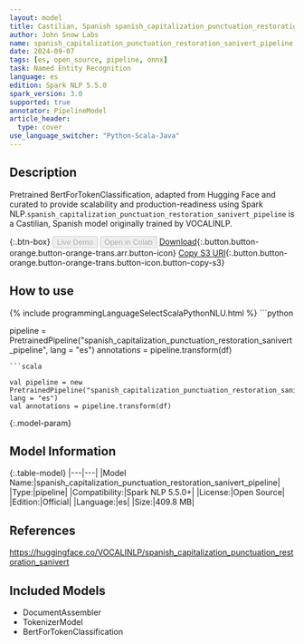 ```yaml
---
layout: model
title: Castilian, Spanish spanish_capitalization_punctuation_restoration_sanivert_pipeline pipeline BertForTokenClassification from VOCALINLP
author: John Snow Labs
name: spanish_capitalization_punctuation_restoration_sanivert_pipeline
date: 2024-09-07
tags: [es, open_source, pipeline, onnx]
task: Named Entity Recognition
language: es
edition: Spark NLP 5.5.0
spark_version: 3.0
supported: true
annotator: PipelineModel
article_header:
  type: cover
use_language_switcher: "Python-Scala-Java"
---
```


## Description

Pretrained BertForTokenClassification, adapted from Hugging Face and curated to provide scalability and production-readiness using Spark NLP.`spanish_capitalization_punctuation_restoration_sanivert_pipeline` is a Castilian, Spanish model originally trained by VOCALINLP.

{:.btn-box}
<button class="button button-orange" disabled>Live Demo</button>
<button class="button button-orange" disabled>Open in Colab</button>
[Download](https://s3.amazonaws.com/auxdata.johnsnowlabs.com/public/models/spanish_capitalization_punctuation_restoration_sanivert_pipeline_es_5.5.0_3.0_1725726630748.zip){:.button.button-orange.button-orange-trans.arr.button-icon}
[Copy S3 URI](s3://auxdata.johnsnowlabs.com/public/models/spanish_capitalization_punctuation_restoration_sanivert_pipeline_es_5.5.0_3.0_1725726630748.zip){:.button.button-orange.button-orange-trans.button-icon.button-copy-s3}

## How to use



<div class="tabs-box" markdown="1">
{% include programmingLanguageSelectScalaPythonNLU.html %}
```python

pipeline = PretrainedPipeline("spanish_capitalization_punctuation_restoration_sanivert_pipeline", lang = "es")
annotations =  pipeline.transform(df)   

```
```scala

val pipeline = new PretrainedPipeline("spanish_capitalization_punctuation_restoration_sanivert_pipeline", lang = "es")
val annotations = pipeline.transform(df)

```
</div>

{:.model-param}
## Model Information

{:.table-model}
|---|---|
|Model Name:|spanish_capitalization_punctuation_restoration_sanivert_pipeline|
|Type:|pipeline|
|Compatibility:|Spark NLP 5.5.0+|
|License:|Open Source|
|Edition:|Official|
|Language:|es|
|Size:|409.8 MB|

## References

https://huggingface.co/VOCALINLP/spanish_capitalization_punctuation_restoration_sanivert

## Included Models

- DocumentAssembler
- TokenizerModel
- BertForTokenClassification